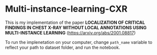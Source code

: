 # Multi-instance-learning-CXR

This is my implementation of the paper
**LOCALIZATION OF CRITICAL FINDINGS IN CHEST X-RAY WITHOUT LOCAL
ANNOTATIONS USING MULTI-INSTANCE LEARNING** (https://arxiv.org/abs/2001.08817)

To run the implenetation on your computer, change `path_name` variable to reflect your path to dataset folder, and run the notebook.
